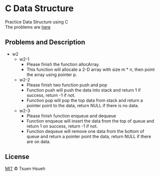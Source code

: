 # C Data Structure
Practice Data Structure using C  
The problems are [here](134.208.3.66)  
  
## Problems and Description
* w2
    * w2-1
        * Please finish the function allocArray.
        * This function will allocate a 2-D array with size m * n, then point the array using pointer p.
    * w2-2
        * Please finish two function push and pop
        * Function push will push the data into stack and return 1 if success, return -1 if not.
        * Function pop will pop the top data from stack and return a pointer point to the data, return NULL if there is no data.
    * w2-3
        * Please finish function enqueue and dequeue
        * Function enqueue will insert the data from the top of queue and return 1 on success, return -1 if not.
        * Function dequeue will remove one data from the bottom of queue and return a pointer point the data, return NULL if there are on data.
  
## License
[MIT](License) © Tsuen Hsueh

